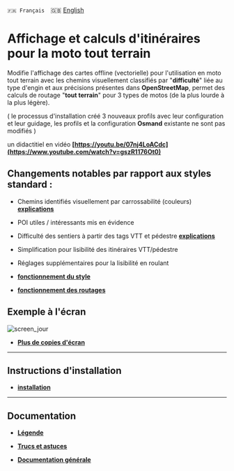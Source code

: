 `🇫🇷 Français`&emsp;🇬🇧 [English](readme_en.md)

# Affichage et calculs d'itinéraires pour la moto tout terrain
Modifie l'affichage des cartes offline (vectorielle) pour l'utilisation en moto tout terrain avec les chemins visuellement classifiés par "**difficulté**" liée au type d'engin et aux précisions présentes dans **OpenStreetMap**, permet des calculs de routage "**tout terrain**" pour 3 types de motos (de la plus lourde à la plus légère).

( le processus d'installation créé 3 nouveaux profils avec leur configuration et leur guidage, les profils et la configuration **Osmand** existante ne sont pas modifiés )

un didactitiel en vidéo **[https://youtu.be/07nj4LoACdc](https://www.youtube.com/watch?v=gszR1176Ot0)**

## Changements notables par rapport aux styles standard :

- Chemins identifiés visuellement par carrossabilité (couleurs) **[explications](https://github.com/OsmAnd-Rendering/Motorcycle/wiki/hi%C3%A9rarchie-des-chemins)**
- POI utiles / intéressants mis en évidence
- Difficulté des sentiers à partir des tags VTT et pédestre **[explications](https://github.com/OsmAnd-Rendering/Motorcycle/wiki/difficult%C3%A9-des-sentiers---chemins)**
- Simplification pour lisibilité des itinéraires VTT/pédestre
- Réglages supplémentaires pour la lisibilité en roulant

- **[fonctionnement du style](https://github.com/OsmAnd-Rendering/Motorcycle/wiki/FR%E2%80%94le-style)**
- **[fonctionnement des routages](routage.md)**

## Exemple à l'écran<br>

![screen_jour](https://github.com/OsmAnd-Rendering/Motorcycle/assets/83398215/0492fc7f-45a6-487a-b169-a524aec98473)

- **[Plus de copies d'écran](https://github.com/OsmAnd-Rendering/Motorcycle/blob/main/photos.md)**
---

## Instructions d'installation

- **[installation](https://github.com/OsmAnd-Rendering/Motorcycle/blob/main/installation.md)**

---

## Documentation

- **[Légende](Legend.md)**

- **[Trucs et astuces](https://github.com/OsmAnd-Rendering/Motorcycle/wiki/Trucs-et-astuces-OsmAnd)**

- **[Documentation générale](https://github.com/OsmAnd-Rendering/Motorcycle/wiki)**

